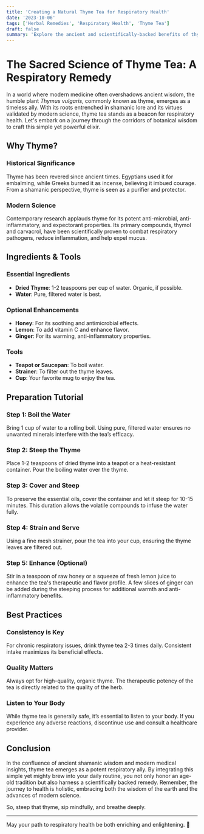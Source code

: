 ```yaml
---
title: 'Creating a Natural Thyme Tea for Respiratory Health'
date: '2023-10-06'
tags: ['Herbal Remedies', 'Respiratory Health', 'Thyme Tea']
draft: false
summary: 'Explore the ancient and scientifically-backed benefits of thyme tea for respiratory health. Learn how to prepare this potent brew and discover its therapeutic properties.'
---
```


# The Sacred Science of Thyme Tea: A Respiratory Remedy

In a world where modern medicine often overshadows ancient wisdom, the humble plant *Thymus vulgaris*, commonly known as thyme, emerges as a timeless ally. With its roots entrenched in shamanic lore and its virtues validated by modern science, thyme tea stands as a beacon for respiratory health. Let's embark on a journey through the corridors of botanical wisdom to craft this simple yet powerful elixir.

## Why Thyme?

### Historical Significance
Thyme has been revered since ancient times. Egyptians used it for embalming, while Greeks burned it as incense, believing it imbued courage. From a shamanic perspective, thyme is seen as a purifier and protector.

### Modern Science
Contemporary research applauds thyme for its potent anti-microbial, anti-inflammatory, and expectorant properties. Its primary compounds, thymol and carvacrol, have been scientifically proven to combat respiratory pathogens, reduce inflammation, and help expel mucus.

## Ingredients & Tools

### Essential Ingredients
- **Dried Thyme**: 1-2 teaspoons per cup of water. Organic, if possible.
- **Water**: Pure, filtered water is best.

### Optional Enhancements
- **Honey**: For its soothing and antimicrobial effects.
- **Lemon**: To add vitamin C and enhance flavor.
- **Ginger**: For its warming, anti-inflammatory properties.

### Tools
- **Teapot or Saucepan**: To boil water.
- **Strainer**: To filter out the thyme leaves.
- **Cup**: Your favorite mug to enjoy the tea.

## Preparation Tutorial

### Step 1: Boil the Water
Bring 1 cup of water to a rolling boil. Using pure, filtered water ensures no unwanted minerals interfere with the tea’s efficacy.

### Step 2: Steep the Thyme
Place 1-2 teaspoons of dried thyme into a teapot or a heat-resistant container. Pour the boiling water over the thyme.

### Step 3: Cover and Steep
To preserve the essential oils, cover the container and let it steep for 10-15 minutes. This duration allows the volatile compounds to infuse the water fully.

### Step 4: Strain and Serve
Using a fine mesh strainer, pour the tea into your cup, ensuring the thyme leaves are filtered out.

### Step 5: Enhance (Optional)
Stir in a teaspoon of raw honey or a squeeze of fresh lemon juice to enhance the tea's therapeutic and flavor profile. A few slices of ginger can be added during the steeping process for additional warmth and anti-inflammatory benefits.

## Best Practices

### Consistency is Key
For chronic respiratory issues, drink thyme tea 2-3 times daily. Consistent intake maximizes its beneficial effects.

### Quality Matters
Always opt for high-quality, organic thyme. The therapeutic potency of the tea is directly related to the quality of the herb.

### Listen to Your Body
While thyme tea is generally safe, it’s essential to listen to your body. If you experience any adverse reactions, discontinue use and consult a healthcare provider.

## Conclusion

In the confluence of ancient shamanic wisdom and modern medical insights, thyme tea emerges as a potent respiratory ally. By integrating this simple yet mighty brew into your daily routine, you not only honor an age-old tradition but also harness a scientifically backed remedy. Remember, the journey to health is holistic, embracing both the wisdom of the earth and the advances of modern science.

So, steep that thyme, sip mindfully, and breathe deeply.

---

May your path to respiratory health be both enriching and enlightening. 🌿